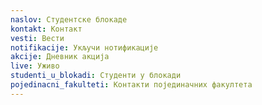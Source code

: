 ```yaml
---
naslov: Студентске блокаде
kontakt: Контакт
vesti: Вести
notifikacije: Укључи нотификације
akcije: Дневник акција
live: Уживо
studenti_u_blokadi: Студенти у блокади
pojedinacni_fakulteti: Контакти појединачних факултета
---
```

